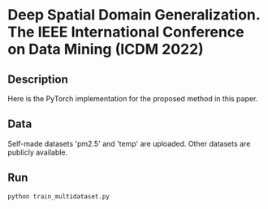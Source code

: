 # Deep Spatial Domain Generalization. The IEEE International Conference on Data Mining (ICDM 2022)
## Description
Here is the PyTorch implementation for the proposed method in this paper.
## Data
Self-made datasets 'pm2.5' and 'temp' are uploaded. Other datasets are publicly available. 
## Run
```python train_multidataset.py```
